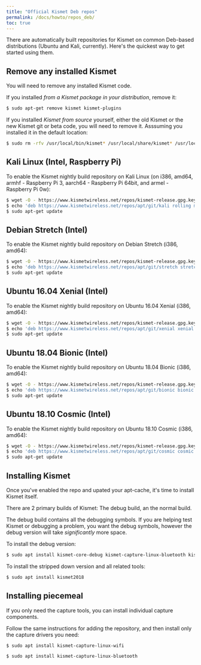```yaml
---
title: "Official Kismet Deb repos"
permalink: /docs/howto/repos_deb/
toc: true
---
```

There are automatically built repositories for Kismet on common Deb-based distributions (Ubuntu and Kali, currently).  Here's the quickest way to get started using them.

## Remove any installed Kismet
You will need to remove any installed Kismet code.

If you installed *from a Kismet package in your distribution*, remove it:

```bash
$ sudo apt-get remove kismet kismet-plugins
```

If you installed *Kismet from source* yourself, either the old Kismet or the new Kismet git or beta code, you will need to remove it.  Asssuming you installed it in the default location:

```bash
$ sudo rm -rfv /usr/local/bin/kismet* /usr/local/share/kismet* /usr/local/etc/kismet*
```

## Kali Linux (Intel, Raspberry Pi)
To enable the Kismet nightly build repository on Kali Linux (on i386, amd64, armhf - Raspberry Pi 3, aarch64 - Raspberry Pi 64bit, and armel - Raspberry Pi 0w):

```bash
$ wget -O - https://www.kismetwireless.net/repos/kismet-release.gpg.key | sudo apt-key add -
$ echo 'deb https://www.kismetwireless.net/repos/apt/git/kali rolling main' | sudo tee /etc/apt/sources.list.d/kismet.list
$ sudo apt-get update
```

## Debian Stretch (Intel)
To enable the Kismet nightly build repository on Debian Stretch (i386, amd64):

```bash
$ wget -O - https://www.kismetwireless.net/repos/kismet-release.gpg.key | sudo apt-key add -
$ echo 'deb https://www.kismetwireless.net/repos/apt/git/stretch stretch main' | sudo tee /etc/apt/sources.list.d/kismet.list
$ sudo apt-get update
```

## Ubuntu 16.04 Xenial (Intel)
To enable the Kismet nightly build repository on Ubuntu 16.04 Xenial (i386, amd64):

```bash
$ wget -O - https://www.kismetwireless.net/repos/kismet-release.gpg.key | sudo apt-key add -
$ echo 'deb https://www.kismetwireless.net/repos/apt/git/xenial xenial main' | sudo tee /etc/apt/sources.list.d/kismet.list
$ sudo apt-get update
```

## Ubuntu 18.04 Bionic (Intel)
To enable the Kismet nightly build repository on Ubuntu 18.04 Bionic (i386, amd64):

```bash
$ wget -O - https://www.kismetwireless.net/repos/kismet-release.gpg.key | sudo apt-key add -
$ echo 'deb https://www.kismetwireless.net/repos/apt/git/bionic bionic main' | sudo tee /etc/apt/sources.list.d/kismet.list
$ sudo apt-get update
```

## Ubuntu 18.10 Cosmic (Intel)
To enable the Kismet nightly build repository on Ubuntu 18.10 Cosmic  (i386, amd64):

```bash
$ wget -O - https://www.kismetwireless.net/repos/kismet-release.gpg.key | sudo apt-key add -
$ echo 'deb https://www.kismetwireless.net/repos/apt/git/cosmic cosmic main' | sudo tee /etc/apt/sources.list.d/kismet.list
$ sudo apt-get update
```

## Installing Kismet
Once you've enabled the repo and upated your apt-cache, it's time to install Kismet itself.

There are 2 primary builds of Kismet:  The debug build, an the normal build.

The debug build contains all the debugging symbols.  If you are helping test Kismet or debugging a problem, you want the debug symbols, however the debug version will take *significantly* more space.

To install the debug version:
```bash
$ sudo apt install kismet-core-debug kismet-capture-linux-bluetooth kismet-capture-linux-wifi kismet-capture-nrf-mousejack python-kismetcapturertl433 python-kismetexternal python-kismetlog python-kismetrest kismet-logtools 
```

To install the stripped down version and all related tools:
```bash
$ sudo apt install kismet2018
```

## Installing piecemeal
If you only need the capture tools, you can install individual capture components.  

Follow the same instructions for adding the repository, and then install only the capture drivers you need:

```bash
$ sudo apt install kismet-capture-linux-wifi
```

```bash
$ sudo apt install kismet-capture-linux-bluetooth
```

